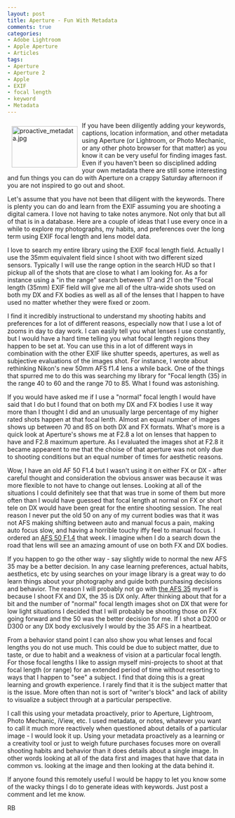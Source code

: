 ```yaml
---
layout: post
title: Aperture - Fun With Metadata
comments: true
categories:
- Adobe Lightroom
- Apple Aperture
- Articles
tags:
- Aperture
- Aperture 2
- Apple
- EXIF
- focal length
- keyword
- Metadata
---
```

<a rel="lightbox" href="/wp-content/uploads/2009/06/proactive_metadata.jpg"><img title="proactive_metadata.jpg" src="/wp-content/uploads/2009/06/.thumbs/.proactive_metadata.jpg" border="0" alt="proactive_metadata.jpg" hspace="10" vspace="10" width="150" height="94" align="left" /></a>If you have been diligently adding your keywords, captions, location information, and other metadata using Aperture (or Lightroom, or Photo Mechanic, or any other photo browser for that matter) as you know it can be very useful for finding images fast. Even if you haven't been so disciplined adding your own metadata there are still some interesting and fun things you can do with Aperture on a crappy Saturday afternoon if you are not inspired to go out and shoot.

Let's assume that you have not been that diligent with the keywords. There is plenty you can do and learn from the EXIF assuming you are shooting a digital camera. I love not having to take notes anymore. Not only that but all of that is in a database. Here are a couple of ideas that I use every once in a while to explore my photographs, my habits, and preferences over the long term using EXIF focal length and lens model data.

I love to search my entire library using the EXIF focal length field. Actually I use the 35mm equivalent field since I shoot with two different sized sensors. Typically I will use the range option in the search HUD so that I pickup all of the shots that are close to what I am looking for. As a for instance using a "in the range" search between 17 and 21 on the "Focal length (35mm) EXIF field will give me all of the ultra-wide shots used on both my DX and FX bodies as well as all of the lenses that I happen to have used no matter whether they were fixed or zoom.

I find it incredibly instructional to understand my shooting habits and preferences for a lot of different reasons, especially now that I use a lot of zooms in day to day work. I can easily tell you what lenses I use constantly, but I would have a hard time telling you what focal length regions they happen to be set at. You can use this in a lot of different ways in combination with the other EXIF like shutter speeds, apertures, as well as subjective evaluations of the images shot. For instance, I wrote about rethinking Nikon's new 50mm AFS f1.4 lens a while back. One of the things that spurred me to do this was searching my library for "Focal length (35) in the range 40 to 60 and the range 70 to 85. What I found was astonishing.

If you would have asked me if I use a "normal" focal length I would have said that I do but I found that on both my DX and FX bodies I use it way more than I thought I did and an unusually large percentage of my higher rated shots happen at that focal lenth. Almost an equal number of images shows up between 70 and 85 on both DX and FX formats. What's more is a quick look at Aperture's shows me at F2.8 a lot on lenses that happen to have and F2.8 maximum aperture. As I evaluated the images shot at F2.8 it became appearent to me that the choise of that aperture was not only due to shooting conditions but an equal number of times for aesthetic reasons.

Wow, I have an old AF 50 F1.4 but I wasn't using it on either FX or DX - after careful thought and consideration the obvious answer was because it was more flexible to not have to change out lenses. Looking at all of the situations I could definitely see that that was true in some of them but more often than I would have guessed that focal length at normal on FX or short tele on DX would have been great for the entire shooting session. The real reason I never put the old 50 on any of my current bodies was that it was not AFS making shifting between auto and manual focus a pain, making auto focus slow, and having a horrible touchy iffy feel to manual focus. I ordered an <a href="http://www.bhphotovideo.com/c/product/585343-GREY/Nikon_2180_AF_S_Nikkor_50mm_f_1_4G.html/BI/4674/KBID/5184">AFS 50 F1.4</a> that week. I imagine when I do a search down the road that lens will see an amazing amount of use on both FX and DX bodies.

If you happen to go the other way - say slightly wide to normal the new AFS 35 may be a better decision. In any case learning preferences, actual habits, aesthetics, etc by using searches on your image library is a great way to do learn things about your photography and guide both purchasing decisions and behavior. The reason I will probably not go with <a href="http://www.bhphotovideo.com/c/product/585343-GREY/Nikon_2180_AF_S_Nikkor_50mm_f_1_4G.html/BI/4674/KBID/5184">the AFS 35</a> myself is because I shoot FX and DX, the 35 is DX only. After thinking about that for a bit and the number of "normal" focal length images shot on DX that were for low light situations I decided that I will probably be shooting those on FX going forward and the 50 was the better decision for me. If I shot a D200 or D300 or any DX body exclusively I would by the 35 AFS in a heartbeat.

From a behavior stand point I can also show you what lenses and focal lengths you do not use much. This could be due to subject matter, due to taste, or due to habit and a weakness of vision at a particular focal length. For those focal lengths I like to assign myself mini-projects to shoot at that focal length (or range) for an extended period of time without resorting to ways that I happen to "see" a subject. I find that doing this is a great learning and growth experience. I rarely find that it is the subject matter that is the issue. More often than not is sort of "writer's block" and lack of ability to visualize a subject through at a particular perspective.

I call this using your metadata proactively, prior to Aperture, Lightroom, Photo Mechanic, iView, etc. I used metadata, or notes, whatever you want to call it much more reactively when questioned about details of a particular image - I would look it up. Using your metadata proactively as a learning or a creativity tool or just to weigh future purchases focuses more on overall shooting habits and behavior than it does details about a single image. In other words looking at all of the data first and images that have that data in common vs. looking at the image and then looking at the data behind it.

If anyone found this remotely useful I would be happy to let you know some of the wacky things I do to generate ideas with keywords. Just post a comment and let me know.

RB